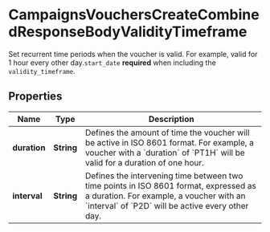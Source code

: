 

# CampaignsVouchersCreateCombinedResponseBodyValidityTimeframe

Set recurrent time periods when the voucher is valid. For example, valid for 1 hour every other day.`start_date` **required** when including the `validity_timeframe`.

## Properties

| Name | Type | Description |
|------------ | ------------- | ------------- |
|**duration** | **String** | Defines the amount of time the voucher will be active in ISO 8601 format. For example, a voucher with a &#x60;duration&#x60; of &#x60;PT1H&#x60; will be valid for a duration of one hour. |
|**interval** | **String** | Defines the intervening time between two time points in ISO 8601 format, expressed as a duration. For example, a voucher with an &#x60;interval&#x60; of &#x60;P2D&#x60; will be active every other day. |



